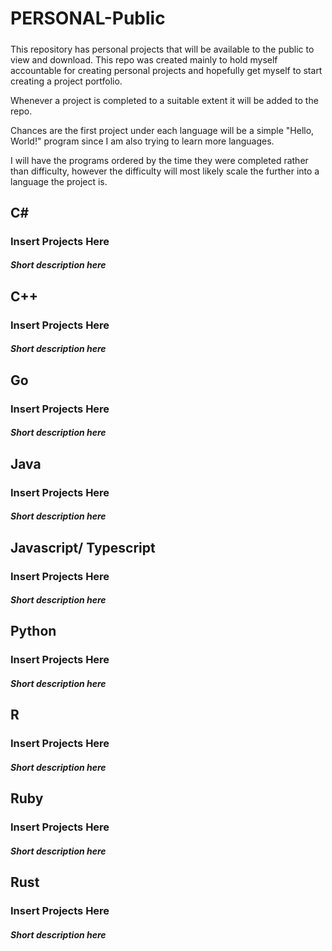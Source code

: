# PERSONAL-Public

#####
This repository has personal projects that will be available to the public to view and download. This repo was created mainly to hold myself accountable for creating personal projects and hopefully get myself to start creating a project portfolio.

Whenever a project is completed to a suitable extent it will be added to the repo.

Chances are the first project under each language will be a simple "Hello, World!" program since I am also trying to learn more languages.

I will have the programs ordered by the time they were completed rather than difficulty, however the difficulty will most likely scale the further into a language the project is.

##
## C#
### Insert Projects Here
##### Short description here
##
## C++
### Insert Projects Here
##### Short description here
##
## Go
### Insert Projects Here
##### Short description here
##
## Java
### Insert Projects Here
##### Short description here
##
## Javascript/ Typescript
### Insert Projects Here
##### Short description here
##
## Python
### Insert Projects Here
##### Short description here
##
## R
### Insert Projects Here
##### Short description here
##
## Ruby
### Insert Projects Here
##### Short description here
##
## Rust
### Insert Projects Here
##### Short description here
##
